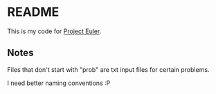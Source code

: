 # README
This is my code for [Project Euler](https://projecteuler.net/).

## Notes
Files that don't start with "prob" are txt input files for certain problems.

I need better naming conventions :P
